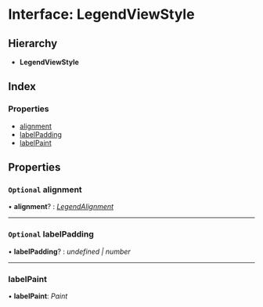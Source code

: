 # Interface: LegendViewStyle

## Hierarchy

* **LegendViewStyle**

## Index

### Properties

* [alignment](legendviewstyle.md#optional-alignment)
* [labelPadding](legendviewstyle.md#optional-labelpadding)
* [labelPaint](legendviewstyle.md#labelpaint)

## Properties

### `Optional` alignment

• **alignment**? : *[LegendAlignment](../enums/legendalignment.md)*

___

### `Optional` labelPadding

• **labelPadding**? : *undefined | number*

___

###  labelPaint

• **labelPaint**: *Paint*

